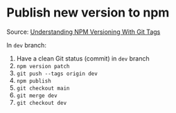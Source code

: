 # Publish new version to npm

Source: [Understanding NPM Versioning With Git Tags](https://medium.com/@barberdt/understanding-npm-versioning-with-git-tags-ce669fc93dbb)

In `dev` branch:

1. Have a clean Git status (commit) in `dev` branch
2. `npm version patch`
3. `git push --tags origin dev`
4. `npm publish`
5. `git checkout main`
6. `git merge dev`
7. `git checkout dev`